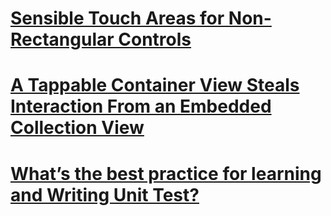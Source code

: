 # [Sensible Touch Areas for Non-Rectangular Controls](https://api.github.com/repos/ahmedk92/QandA/issues/3)

# [A Tappable Container View Steals Interaction From an Embedded Collection View](https://api.github.com/repos/ahmedk92/QandA/issues/2)

# [What’s the best practice for learning and Writing Unit Test?](https://api.github.com/repos/ahmedk92/QandA/issues/1)

